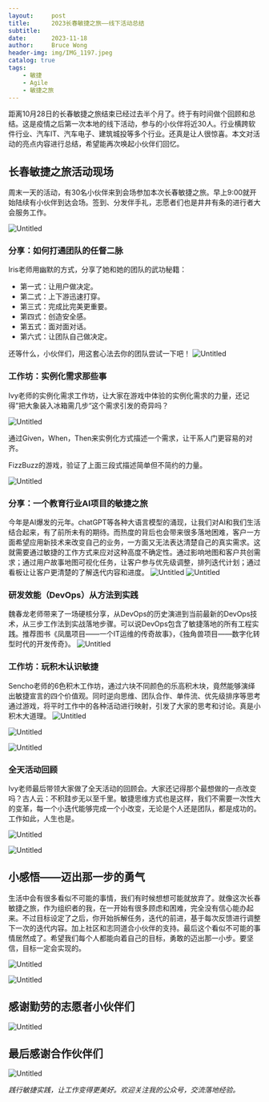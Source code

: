 ```yaml
---
layout:     post
title:      2023长春敏捷之旅——线下活动总结
subtitle:
date:       2023-11-18
author:     Bruce Wong
header-img: img/IMG_1197.jpeg
catalog: true
tags:
    - 敏捷
    - Agile
    - 敏捷之旅
---
```


距离10月28日的长春敏捷之旅结束已经过去半个月了。终于有时间做个回顾和总结。这是疫情之后第一次本地的线下活动，参与的小伙伴将近30人。行业横跨软件行业、汽车IT、汽车电子、建筑城投等多个行业。还真是让人很惊喜。本文对活动的亮点内容进行总结，希望能再次唤起小伙伴们回忆。

## 长春敏捷之旅活动现场

周末一天的活动，有30名小伙伴来到会场参加本次长春敏捷之旅。早上9:00就开始陆续有小伙伴到达会场。签到、分发伴手礼，志愿者们也是井井有条的进行者大会服务工作。

![Untitled](/img/agiletour/2023/Untitled.jpeg)

### 分享：如何打通团队的任督二脉
Iris老师用幽默的方式，分享了她和她的团队的武功秘籍：
- 第一式：让用户做决定。
- 第二式：上下游迅速打穿。
- 第三式：完成比完美更重要。
- 第四式：创造安全感。
- 第五式：面对面对话。
- 第六式：让团队自己做决定。

还等什么，小伙伴们，用这套心法去你的团队尝试一下吧！
![Untitled](/img/agiletour/2023/IMG_0715.jpeg)

### 工作坊：实例化需求那些事

Ivy老师的实例化需求工作坊，让大家在游戏中体验的实例化需求的力量，还记得”把大象装入冰箱需几步“这个需求引发的奇异吗？

![Untitled](/img/agiletour/2023/Untitled%202.jpeg)

通过Given，When，Then来实例化方式描述一个需求，让干系人门更容易的对齐。

FizzBuzz的游戏，验证了上面三段式描述简单但不简约的力量。

![Untitled](/img/agiletour/2023/Untitled%203.jpeg)

### 分享：一个教育行业AI项目的敏捷之旅

今年是AI爆发的元年。chatGPT等各种大语言模型的涌现，让我们对AI和我们生活结合起来，有了前所未有的期待。而热度的背后也会带来很多落地困难，客户一方面希望应用新技术来改变自己的业务，一方面又无法表达清楚自己的真实需求。这就需要通过敏捷的工作方式来应对这种高度不确定性。通过影响地图和客户共创需求；通过用户故事地图可视化任务，让客户参与优先级调整，排列迭代计划；通过看板让让客户更清楚的了解迭代内容和进度。
![Untitled](/img/agiletour/2023/ai.png)
![Untitled](/img/agiletour/2023/ai2.png)

### 研发效能（DevOps）从方法到实践
魏春龙老师带来了一场硬核分享，从DevOps的历史演进到当前最新的DevOps技术，从三步工作法到实战落地步骤。可以说DevOps包含了敏捷落地的所有工程实践。推荐图书《凤凰项目——一个IT运维的传奇故事》，《独角兽项目——数字化转型时代的开发传奇》。
![Untitled](/img/agiletour/2023/Untitled%207.jpeg)

### 工作坊：玩积木认识敏捷
Sencho老师的6色积木工作坊，通过六块不同颜色的乐高积木块，竟然能够演绎出敏捷宣言的四个价值观。同时逆向思维、团队合作、单件流、优先级排序等思考通过游戏，将平时工作中的各种活动进行映射，引发了大家的思考和讨论。真是小积木大道理。
![Untitled](/img/agiletour/2023/Untitled%204.jpeg)

![Untitled](/img/agiletour/2023/Untitled%205.jpeg)

![Untitled](/img/agiletour/2023/Untitled%206.jpeg)

### 全天活动回顾

Ivy老师最后带领大家做了全天活动的回顾会。大家还记得那个最想做的一点改变吗？古人云：不积跬步无以至千里。敏捷思维方式也是这样，我们不需要一次性大的变革，每一个小迭代能够完成一个小改变，无论是个人还是团队，都是成功的。工作如此，人生也是。

![Untitled](/img/agiletour/2023/Untitled%208.jpeg)

![Untitled](/img/agiletour/2023/Untitled%209.jpeg)

## 小感悟——迈出那一步的勇气

生活中会有很多看似不可能的事情，我们有时候想想可能就放弃了。就像这次长春敏捷之旅，作为组织者的我，在一开始有很多顾虑和困难，完全没有信心能办起来。不过目标设定了之后，你开始拆解任务，迭代的前进，基于每次反馈进行调整下一次的迭代内容。加上社区和志同道合小伙伴的支持。最后这个看似不可能的事情居然成了。希望我们每个人都能向着自己的目标，勇敢的迈出那一小步。要坚信，目标一定会实现的。

![Untitled](/img/agiletour/2023/Untitled%2010.jpeg)

![Untitled](/img/agiletour/2023/Untitled%2011.jpeg)

## 感谢勤劳的志愿者小伙伴们

![Untitled](/img/agiletour/2023/Untitled%2012.jpeg)

## 最后感谢合作伙伴们

![Untitled](/img/agiletour/2023/Untitled.png)


*践行敏捷实践，让工作变得更美好。欢迎关注我的公众号，交流落地经验。*